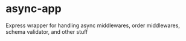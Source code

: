 # async-app
Express wrapper for handling async middlewares, order middlewares, schema validator, and other stuff
